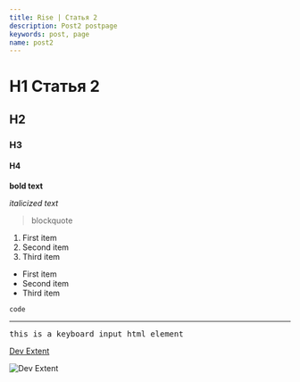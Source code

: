 ```yaml
---
title: Rise | Статья 2
description: Post2 postpage
keywords: post, page
name: post2
---
```


# H1 Статья 2

## H2

### H3

#### H4

**bold text**

_italicized text_

> blockquote

1. First item
2. Second item
3. Third item

- First item
- Second item
- Third item

`code`

---

<kbd>this is a keyboard input html element</kbd>

[Dev Extent](https://www.devextent.com)

![Dev Extent](https://www.devextent.com/images/devextent.png)
